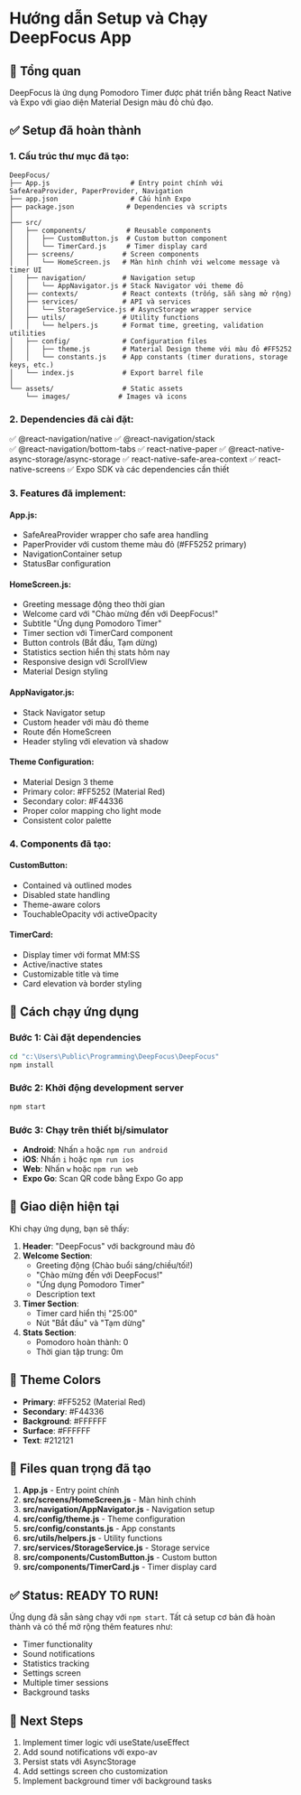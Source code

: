 # Hướng dẫn Setup và Chạy DeepFocus App

## 🎯 Tổng quan

DeepFocus là ứng dụng Pomodoro Timer được phát triển bằng React Native và Expo với giao diện Material Design màu đỏ chủ đạo.

## ✅ Setup đã hoàn thành

### 1. Cấu trúc thư mục đã tạo:

```
DeepFocus/
├── App.js                    # Entry point chính với SafeAreaProvider, PaperProvider, Navigation
├── app.json                  # Cấu hình Expo
├── package.json             # Dependencies và scripts
│
├── src/
│   ├── components/          # Reusable components
│   │   ├── CustomButton.js  # Custom button component
│   │   └── TimerCard.js     # Timer display card
│   ├── screens/            # Screen components
│   │   └── HomeScreen.js   # Màn hình chính với welcome message và timer UI
│   ├── navigation/         # Navigation setup
│   │   └── AppNavigator.js # Stack Navigator với theme đỏ
│   ├── contexts/           # React contexts (trống, sẵn sàng mở rộng)
│   ├── services/           # API và services
│   │   └── StorageService.js # AsyncStorage wrapper service
│   ├── utils/              # Utility functions
│   │   └── helpers.js      # Format time, greeting, validation utilities
│   ├── config/             # Configuration files
│   │   ├── theme.js        # Material Design theme với màu đỏ #FF5252
│   │   └── constants.js    # App constants (timer durations, storage keys, etc.)
│   └── index.js            # Export barrel file
│
└── assets/                 # Static assets
    └── images/            # Images và icons
```

### 2. Dependencies đã cài đặt:

✅ @react-navigation/native
✅ @react-navigation/stack  
✅ @react-navigation/bottom-tabs
✅ react-native-paper
✅ @react-native-async-storage/async-storage
✅ react-native-safe-area-context
✅ react-native-screens
✅ Expo SDK và các dependencies cần thiết

### 3. Features đã implement:

#### App.js:

- SafeAreaProvider wrapper cho safe area handling
- PaperProvider với custom theme màu đỏ (#FF5252 primary)
- NavigationContainer setup
- StatusBar configuration

#### HomeScreen.js:

- Greeting message động theo thời gian
- Welcome card với "Chào mừng đến với DeepFocus!"
- Subtitle "Ứng dụng Pomodoro Timer"
- Timer section với TimerCard component
- Button controls (Bắt đầu, Tạm dừng)
- Statistics section hiển thị stats hôm nay
- Responsive design với ScrollView
- Material Design styling

#### AppNavigator.js:

- Stack Navigator setup
- Custom header với màu đỏ theme
- Route đến HomeScreen
- Header styling với elevation và shadow

#### Theme Configuration:

- Material Design 3 theme
- Primary color: #FF5252 (Material Red)
- Secondary color: #F44336
- Proper color mapping cho light mode
- Consistent color palette

### 4. Components đã tạo:

#### CustomButton:

- Contained và outlined modes
- Disabled state handling
- Theme-aware colors
- TouchableOpacity với activeOpacity

#### TimerCard:

- Display timer với format MM:SS
- Active/inactive states
- Customizable title và time
- Card elevation và border styling

## 🚀 Cách chạy ứng dụng

### Bước 1: Cài đặt dependencies

```bash
cd "c:\Users\Public\Programming\DeepFocus\DeepFocus"
npm install
```

### Bước 2: Khởi động development server

```bash
npm start
```

### Bước 3: Chạy trên thiết bị/simulator

- **Android**: Nhấn `a` hoặc `npm run android`
- **iOS**: Nhấn `i` hoặc `npm run ios`
- **Web**: Nhấn `w` hoặc `npm run web`
- **Expo Go**: Scan QR code bằng Expo Go app

## 📱 Giao diện hiện tại

Khi chạy ứng dụng, bạn sẽ thấy:

1. **Header**: "DeepFocus" với background màu đỏ
2. **Welcome Section**:
   - Greeting động (Chào buổi sáng/chiều/tối!)
   - "Chào mừng đến với DeepFocus!"
   - "Ứng dụng Pomodoro Timer"
   - Description text
3. **Timer Section**:
   - Timer card hiển thị "25:00"
   - Nút "Bắt đầu" và "Tạm dừng"
4. **Stats Section**:
   - Pomodoro hoàn thành: 0
   - Thời gian tập trung: 0m

## 🎨 Theme Colors

- **Primary**: #FF5252 (Material Red)
- **Secondary**: #F44336
- **Background**: #FFFFFF
- **Surface**: #FFFFFF
- **Text**: #212121

## 📂 Files quan trọng đã tạo

1. **App.js** - Entry point chính
2. **src/screens/HomeScreen.js** - Màn hình chính
3. **src/navigation/AppNavigator.js** - Navigation setup
4. **src/config/theme.js** - Theme configuration
5. **src/config/constants.js** - App constants
6. **src/utils/helpers.js** - Utility functions
7. **src/services/StorageService.js** - Storage service
8. **src/components/CustomButton.js** - Custom button
9. **src/components/TimerCard.js** - Timer display card

## ✅ Status: READY TO RUN!

Ứng dụng đã sẵn sàng chạy với `npm start`. Tất cả setup cơ bản đã hoàn thành và có thể mở rộng thêm features như:

- Timer functionality
- Sound notifications
- Statistics tracking
- Settings screen
- Multiple timer sessions
- Background tasks

## 🎯 Next Steps

1. Implement timer logic với useState/useEffect
2. Add sound notifications với expo-av
3. Persist stats với AsyncStorage
4. Add settings screen cho customization
5. Implement background timer với background tasks
